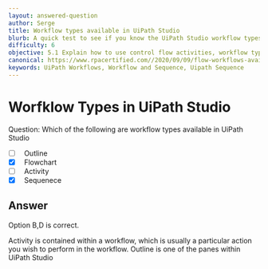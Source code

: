 ```yaml
---
layout: answered-question
author: Serge
title: Workflow types available in UiPath Studio
blurb: A quick test to see if you know the UiPath Studio workflow types.
difficulty: 6
objective: 5.1 Explain how to use control flow activities, workflow types such as sequences and flowcharts, and their functions
canonical: https://www.rpacertified.com//2020/09/09/flow-workflows-available-in-uipath.html
keywords: UiPath Workflows, Workflow and Sequence, Uipath Sequence
---
```


<h1>Worfklow Types in UiPath Studio</h1>

Question:  Which of the following are workflow types available in UiPath Studio

 - [ ] &nbsp;  Outline
 - [X] &nbsp;  Flowchart
 - [ ] &nbsp;  Activity
 - [X] &nbsp;  Sequenece

## Answer

Option B,D is correct.

Activity is contained within a workflow, which is usually a particular action you wish to perform in the workflow.  Outline is one of the panes within UiPath Studio

